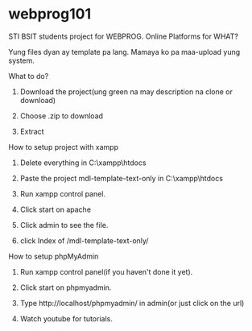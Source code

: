 # webprog101
STI BSIT students project for WEBPROG. Online Platforms for WHAT?


Yung files dyan ay template pa lang. Mamaya ko pa maa-upload yung system.



What to do?

1. Download the project(ung green na may description na clone or download)

2. Choose .zip to download

3. Extract



How to setup project with xampp

1. Delete everything in C:\xampp\htdocs

2. Paste the project mdl-template-text-only in C:\xampp\htdocs

3. Run xampp control panel.

4. Click start on apache

5. Click admin to see the file.

6. click Index of /mdl-template-text-only/



How to setup phpMyAdmin

1. Run xampp control panel(if you haven't done it yet).

2. Click start on phpmyadmin.

3. Type http://localhost/phpmyadmin/ in admin(or just click on the url)

4. Watch youtube for tutorials.

